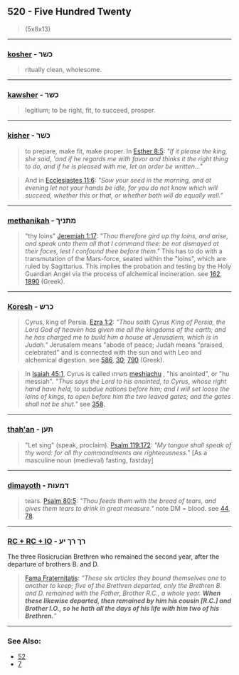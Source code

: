 ## 520 - Five Hundred Twenty
> (5x8x13)

---

### [kosher](/keys/KShR) - כשר
> ritually clean, wholesome.

---

### [kawsher](/keys/KShR) - כשר
> legitium; to be right, fit, to succeed, prosper.

---

### [kisher](/keys/KShR) - כשר
> to prepare, make fit, make proper. In [Esther 8:5](http://biblehub.com/esther/8-5.htm): *"If it please the king, she said, 'and if he regards me with favor and thinks it the right thing to do, and if he is pleased with me, let an order be written..."*

> And in [Ecclesiastes 11:6](http://biblehub.com/ecclesiastes/11-6.htm): *"Sow your seed in the morning, and at evening let not your hands be idle, for you do not know which will succeed, whether this or that, or whether both will do equally well."*

---

### [methanikah](/keys/MThNIK) - מתניך
> "thy loins" [Jeremiah 1:17](http://biblehub.com/jeremiah/1-17.htm): *"Thou therefore gird up thy loins, and arise, and speak unto them all that I command thee: be not dismayed at their faces, lest I confound thee before them."* This has to do with a transmutation of the Mars-force, seated within the "loins", which are ruled by Sagittarius. This implies the probation and testing by the Holy Guardian Angel via the process of alchemical incineration. see [162](162), [1890](1890) (Greek).

---

### [Koresh](/keys/KRSh) - כרש
> Cyrus, king of Persia. [Ezra 1:2](http://biblehub.com/ezra/1-2.htm): *"Thou saith Cyrus King of Persia, the Lord God of heaven has given me all the kingdoms of the earth; and he has charged me to build him a house at Jerusalem, which is in Judah."* Jerusalem means "abode of peace; Judah means "praised, celebrated" and is connected with the sun and with Leo and alchemical digestion. see [586](586), [30](30); [790](790) (Greek).

> In [Isaiah 45:1](http://biblehub.com/isaiah/45-1.htm), Cyrus is called משיחו [meshiachu](/keys/MShIChV) , "his anointed", or "hu messiah". *"Thus says the Lord to his anointed, to Cyrus, whose right hand have held, to subdue nations before him; and I will set loose the loins of kings, to open before him the two leaved gates; and the gates shall not be shut."* see [358](358).

---

### [thah'an](/keys/ThON) - תען
> "Let sing" (speak, proclaim). [Psalm 119:172](http://biblehub.com/psalms/119-172.htm): *"My tongue shall speak of thy word: for all thy commandments are righteousness."* [As a masculine noun (medieval) fasting, fastday]

---

### [dimayoth](/keys/DMOVTh) - דמעות
> tears. [Psalm 80:5](http://biblehub.com/psalms/80-5.htm): *"Thou feeds them with the bread of tears, and gives them tears to drink in great measure."* note DM = blood. see [44](44), [78](78).

---

### [RC + RC + IO](/keys/RK.RK.IO) - רך רך יע
The three Rosicrucian Brethren who remained the second year, after the departure of brothers B. and D.

> [Fama Fraternitatis](https://archive.org/details/PaulFosterCase-TheTrueAndInvisibleRosicrucianOrder4thEd-1985): *"These six articles they bound themselves one to another to keep; five of the Brethren departed, only the Brethren B. and D. remained with the Father, Brother R.C., a whole year. **When these likewise departed, then remained by him his cousin [R.C.] and Brother I.O., so he hath all the days of his life with him two of his Brethren.**"*

---

### See Also:

- [52](52)
- [7](7)
